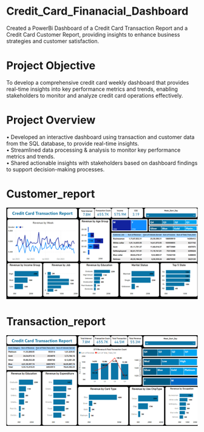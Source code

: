 # Credit_Card_Finanacial_Dashboard
Created a PowerBi Dashboard of a Credit Card Transaction Report and a Credit Card Customer Report, providing insights to enhance business strategies and customer satisfaction.
# Project Objective
To develop a comprehensive credit 
card weekly dashboard that 
provides real-time insights into key 
performance metrics and trends, 
enabling stakeholders to monitor 
and analyze credit card operations 
effectively.
# Project Overview
• Developed an interactive dashboard using 
transaction and customer data from the SQL database, 
to provide real-time insights.   
• Streamlined data processing & analysis to monitor 
key performance metrics and trends.  
• Shared actionable insights with stakeholders based 
on dashboard findings to support decision-making 
processes.  
# Customer_report
![C:\Users\Harsh chaturvedi\Desktop\Peoject_final_year](Customer_report.png)  
# Transaction_report
![C:\Users\Harsh chaturvedi\Desktop\Peoject_final_year](Transaction_report.png)
